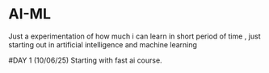 # AI-ML
Just a experimentation of how much i can learn in short period of time , just starting out in artificial intelligence and machine learning 

#DAY 1 (10/06/25) 
Starting with fast ai course. 
